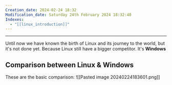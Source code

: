 ```yaml
---
Creation_date: 2024-02-24 18:32
Modification_date: Saturday 24th February 2024 18:32:40
Indexes:
  - "[[linux_introduction]]"
---
```


----


Until now we have known the birth of Linux and its journey to the world, but it's not done yet. Because Linux still have a bigger competitor. It's **Windows**
## Comparison between Linux & Windows

These are the basic comparison:
![[Pasted image 20240224183601.png]]

